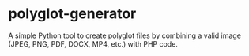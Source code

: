 # polyglot-generator
A simple Python tool to create polyglot files by combining a valid image (JPEG, PNG, PDF, DOCX, MP4, etc.) with PHP code.
